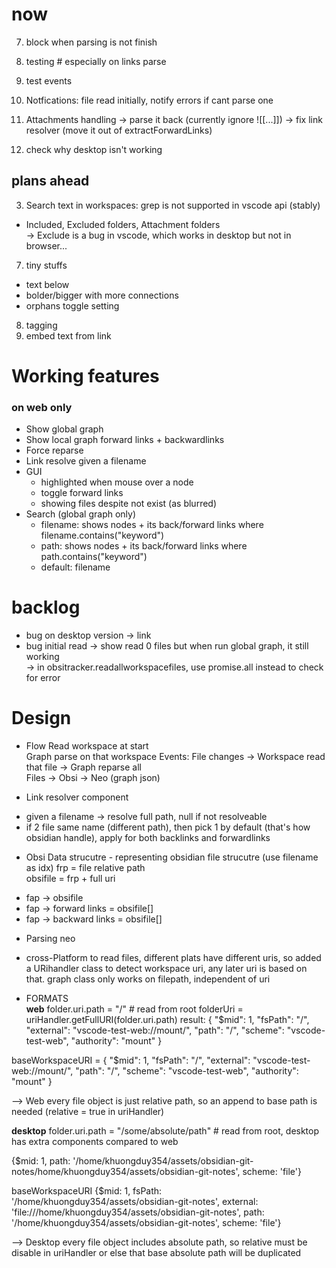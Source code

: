 # now    
 
7. block when parsing is not finish 
4. testing  # especially on links parse   


6. test events 
5. Notfications: file read initially,  notify errors  if cant parse one 
4. Attachments handling 
-> parse it back (currently ignore ![[...]]) 
-> fix link resolver (move it out of extractForwardLinks)

4. check why desktop isn't working

## plans ahead      
3. Search text in workspaces: grep is not supported in vscode api (stably)

- Included, Excluded folders, Attachment folders   
-> Exclude is a bug in vscode, which works in desktop but not in browser...
7. tiny stuffs 
- text below 
- bolder/bigger with more connections 
- orphans toggle setting 
8. tagging 
3. embed text from link

# Working features  
### on web only 
- Show global graph 
- Show local graph forward links + backwardlinks
- Force reparse 
- Link resolve given a filename
- GUI 
    - highlighted when mouse over a node 
    - toggle forward links
    - showing files despite not exist (as blurred)    
- Search (global graph only)
    - filename: shows nodes + its back/forward links where filename.contains("keyword") 
    - path: shows nodes + its back/forward links where path.contains("keyword")  
    - default: filename    

# backlog 
- bug on desktop version -> link  
- bug initial read -> show read 0 files but when run global graph, it still working  
-> in obsitracker.readallworkspacefiles, use promise.all instead to check for error

# Design   

+ Flow 
Read workspace at start  
Graph parse on that workspace
Events: File changes -> Workspace read that file -> Graph reparse all  
Files -> Obsi -> Neo (graph json)

+ Link resolver component 
- given a filename -> resolve full path, null if not resolveable  
- if 2 file same name (different path), then pick 1 by default (that's how obsidian handle), apply for both backlinks and forwardlinks

+ Obsi Data strucutre - representing obsidian file strucutre (use filename as idx) 
frp = file relative path  
obsifile = frp + full uri
- fap -> obsifile
- fap -> forward links = obsifile[]
- fap -> backward links = obsifile[]


+ Parsing neo 
<!-- + When to parse / update above data structure  (performance issue) 
- cache tree to file (if possible on vscode) 
- parsing whole tree on startup, interval (while parsing, use previous cache tree), 
-> since relying on mostly events is risky -->


+ cross-Platform 
to read files, different plats have different uris, so added a URihandler class to detect workspace uri, any later uri is based on that. 
graph class only works on filepath, independent of uri 
 

+ FORMATS  
**web**
folder.uri.path = "/"  # read from root
folderUri = uriHandler.getFullURI(folder.uri.path)
result: {
    "$mid": 1,
    "fsPath": "/",
    "external": "vscode-test-web://mount/",
    "path": "/",
    "scheme": "vscode-test-web",
    "authority": "mount"
}  

baseWorkspaceURI = 
{
    "$mid": 1,
    "fsPath": "/",
    "external": "vscode-test-web://mount/",
    "path": "/",
    "scheme": "vscode-test-web",
    "authority": "mount"
} 

--> Web every file object is just relative path, so an append to base path is needed (relative = true in uriHandler)

**desktop**
folder.uri.path = "/some/absolute/path"  # read from root, desktop has extra components compared to web 

{$mid: 1, path: '/home/khuongduy354/assets/obsidian-git-notes/home/khuongduy354/assets/obsidian-git-notes', scheme: 'file'}


baseWorkspaceURI 
{$mid: 1, fsPath: '/home/khuongduy354/assets/obsidian-git-notes', external: 'file:///home/khuongduy354/assets/obsidian-git-notes', path: '/home/khuongduy354/assets/obsidian-git-notes', scheme: 'file'}

--> Desktop every file object includes absolute path, so relative must be disable in uriHandler or else that base absolute path will be duplicated 

